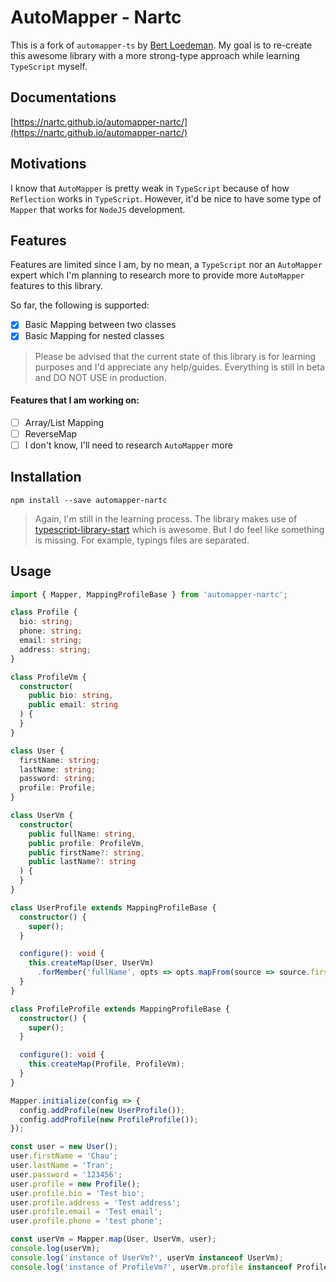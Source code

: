 # AutoMapper - Nartc

This is a fork of `automapper-ts` by [Bert Loedeman](https://github.com/loedeman). My goal is to re-create this awesome library with a more strong-type approach while learning `TypeScript` myself.

## Documentations
[https://nartc.github.io/automapper-nartc/](https://nartc.github.io/automapper-nartc/)

## Motivations

I know that `AutoMapper` is pretty weak in `TypeScript` because of how `Reflection` works in `TypeScript`. However, it'd be nice to have some type of `Mapper` that works for `NodeJS` development.

## Features

Features are limited since I am, by no mean, a `TypeScript` nor an `AutoMapper` expert which I'm planning to research more to provide more `AutoMapper` features to this library.

So far, the following is supported:
- [x] Basic Mapping between two classes
- [x] Basic Mapping for nested classes

> Please be advised that the current state of this library is for learning purposes and I'd appreciate any help/guides. Everything is still in beta and DO NOT USE in production.

#### Features that I am working on:
- [ ] Array/List Mapping
- [ ] ReverseMap
- [ ] I don't know, I'll need to research `AutoMapper` more

## Installation

```shell
npm install --save automapper-nartc
```

> Again, I'm still in the learning process. The library makes use of [typescript-library-start](https://github.com/alexjoverm/typescript-library-starter) which is awesome. But I do feel like something is missing. For example, typings files are separated.

## Usage

```typescript
import { Mapper, MappingProfileBase } from 'automapper-nartc';

class Profile {
  bio: string;
  phone: string;
  email: string;
  address: string;
}

class ProfileVm {
  constructor(
    public bio: string,
    public email: string
  ) {
  }
}

class User {
  firstName: string;
  lastName: string;
  password: string;
  profile: Profile;
}

class UserVm {
  constructor(
    public fullName: string,
    public profile: ProfileVm,
    public firstName?: string,
    public lastName?: string
  ) {
  }
}

class UserProfile extends MappingProfileBase {
  constructor() {
    super();
  }

  configure(): void {
    this.createMap(User, UserVm)
      .forMember('fullName', opts => opts.mapFrom(source => source.firstName + ' ' + source.lastName));
  }
}

class ProfileProfile extends MappingProfileBase {
  constructor() {
    super();
  }

  configure(): void {
    this.createMap(Profile, ProfileVm);
  }
}

Mapper.initialize(config => {
  config.addProfile(new UserProfile());
  config.addProfile(new ProfileProfile());
});

const user = new User();
user.firstName = 'Chau';
user.lastName = 'Tran';
user.password = '123456';
user.profile = new Profile();
user.profile.bio = 'Test bio';
user.profile.address = 'Test address';
user.profile.email = 'Test email';
user.profile.phone = 'test phone';

const userVm = Mapper.map(User, UserVm, user);
console.log(userVm);
console.log('instance of UserVm?', userVm instanceof UserVm);
console.log('instance of ProfileVm?', userVm.profile instanceof ProfileVm);
```
